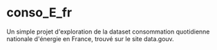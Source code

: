 # conso_E_fr
Un simple projet d'exploration de la dataset consommation quotidienne nationale d'énergie en France, trouvé sur le site data.gouv.
